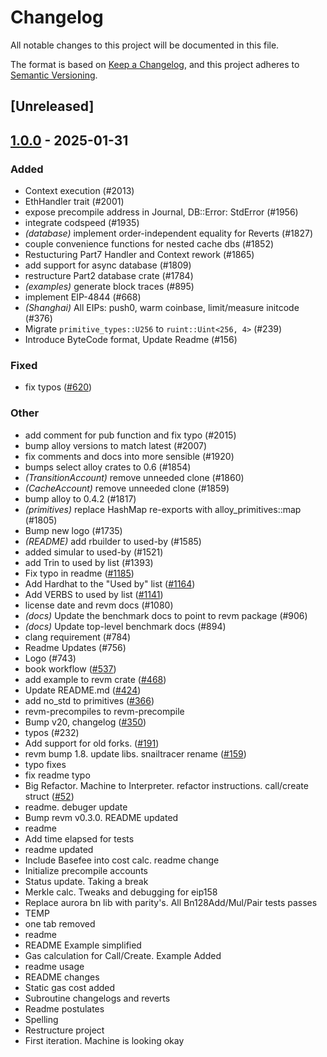 # Changelog

All notable changes to this project will be documented in this file.

The format is based on [Keep a Changelog](https://keepachangelog.com/en/1.0.0/),
and this project adheres to [Semantic Versioning](https://semver.org/spec/v2.0.0.html).

## [Unreleased]

## [1.0.0](https://github.com/ssuangchen/revm/releases/tag/revm-database-v1.0.0) - 2025-01-31

### Added

- Context execution (#2013)
- EthHandler trait (#2001)
- expose precompile address in Journal, DB::Error: StdError (#1956)
- integrate codspeed (#1935)
- *(database)* implement order-independent equality for Reverts (#1827)
- couple convenience functions for nested cache dbs (#1852)
- Restucturing Part7 Handler and Context rework (#1865)
- add support for async database (#1809)
- restructure Part2 database crate (#1784)
- *(examples)* generate block traces (#895)
- implement EIP-4844 (#668)
- *(Shanghai)* All EIPs: push0, warm coinbase, limit/measure initcode (#376)
- Migrate `primitive_types::U256` to `ruint::Uint<256, 4>` (#239)
- Introduce ByteCode format, Update Readme (#156)

### Fixed

- fix typos ([#620](https://github.com/ssuangchen/revm/pull/620))

### Other

- add comment for pub function and fix typo (#2015)
- bump alloy versions to match latest (#2007)
- fix comments and docs into more sensible (#1920)
- bumps select alloy crates to 0.6 (#1854)
- *(TransitionAccount)* remove unneeded clone (#1860)
- *(CacheAccount)* remove unneeded clone (#1859)
- bump alloy to 0.4.2 (#1817)
- *(primitives)* replace HashMap re-exports with alloy_primitives::map (#1805)
- Bump new logo (#1735)
- *(README)* add rbuilder to used-by (#1585)
- added simular to used-by (#1521)
- add Trin to used by list (#1393)
- Fix typo in readme ([#1185](https://github.com/ssuangchen/revm/pull/1185))
- Add Hardhat to the "Used by" list ([#1164](https://github.com/ssuangchen/revm/pull/1164))
- Add VERBS to used by list ([#1141](https://github.com/ssuangchen/revm/pull/1141))
- license date and revm docs (#1080)
- *(docs)* Update the benchmark docs to point to revm package (#906)
- *(docs)* Update top-level benchmark docs (#894)
- clang requirement (#784)
- Readme Updates (#756)
- Logo (#743)
- book workflow ([#537](https://github.com/ssuangchen/revm/pull/537))
- add example to revm crate ([#468](https://github.com/ssuangchen/revm/pull/468))
- Update README.md ([#424](https://github.com/ssuangchen/revm/pull/424))
- add no_std to primitives ([#366](https://github.com/ssuangchen/revm/pull/366))
- revm-precompiles to revm-precompile
- Bump v20, changelog ([#350](https://github.com/ssuangchen/revm/pull/350))
- typos (#232)
- Add support for old forks. ([#191](https://github.com/ssuangchen/revm/pull/191))
- revm bump 1.8. update libs. snailtracer rename ([#159](https://github.com/ssuangchen/revm/pull/159))
- typo fixes
- fix readme typo
- Big Refactor. Machine to Interpreter. refactor instructions. call/create struct ([#52](https://github.com/ssuangchen/revm/pull/52))
- readme. debuger update
- Bump revm v0.3.0. README updated
- readme
- Add time elapsed for tests
- readme updated
- Include Basefee into cost calc. readme change
- Initialize precompile accounts
- Status update. Taking a break
- Merkle calc. Tweaks and debugging for eip158
- Replace aurora bn lib with parity's. All Bn128Add/Mul/Pair tests passes
- TEMP
- one tab removed
- readme
- README Example simplified
- Gas calculation for Call/Create. Example Added
- readme usage
- README changes
- Static gas cost added
- Subroutine changelogs and reverts
- Readme postulates
- Spelling
- Restructure project
- First iteration. Machine is looking okay
